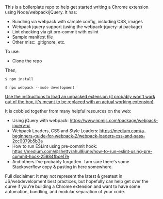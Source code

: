This is a boilerplate repo to help get started writing a Chrome extension using Node/webpack/jQuery.  It has:

* Bundling via webpack with sample config, including CSS, images
* Webpack jquery support (using the webpack-jquery-ui package)
* Lint checking via git pre-commit with eslint
* Sample manifest file
* Other misc: .gitignore, etc.

To use:

* Clone the repo

Then,

`$ npm install`

`$ npx webpack --mode development`

[Use the instructions to load an unpacked extension (it probably won't work out of the box, it's meant to be replaced with an actual working extension)](https://developer.chrome.com/extensions/getstarted)

It is cobbled together from many helpful resources on the web:

* Using jQuery with webpack: https://www.npmjs.com/package/webpack-jquery-ui
* Webpack Loaders, CSS and Style Loaders: https://medium.com/a-beginners-guide-for-webpack-2/webpack-loaders-css-and-sass-2cc0079b5b3a
* How to run ESLint using pre-commit hook: https://medium.com/@shettyrahul8june/how-to-run-eslint-using-pre-commit-hook-25984fbce17e
* And others I've probably forgotten.  I am sure there's some Stackoverflow copy & pasting in here somewhere.

Full disclaimer: It may not represent the latest & greatest in
JS/webdevelopment best practices, but hopefully can help get over the
curve if you're building a Chrome extension and want to have some
automation, bundling, and modular separation of your code.
